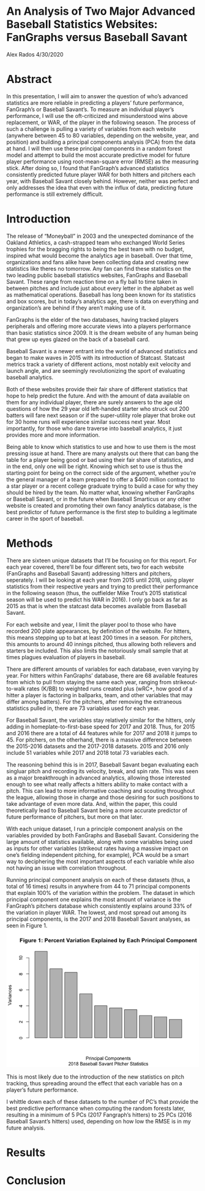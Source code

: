 An Analysis of Two Major Advanced Baseball Statistics Websites:
FanGraphs versus Baseball Savant
================
Alex Rados
4/30/2020

# Abstract

In this presentation, I will aim to answer the question of who’s
advanced statistics are more reliable in predicting a players’ future
performance, FanGraph’s or Baseball Savant’s. To measure an individual
player’s performance, I will use the oft-criticized and misunderstood
wins above replacement, or WAR, of the player in the following season.
The process of such a challenge is pulling a variety of variables from
each website (anywhere between 45 to 80 variables, depending on the
website, year, and position) and building a principal components
analysis (PCA) from the data at hand. I will then use these principal
components in a random forest model and attempt to build the most
accurate predictive model for future player performance using
root-mean-square error (RMSE) as the measuring stick. After doing so, I
found that FanGraph’s advanced statistics consistently predicted future
player WAR for both hitters and pitchers each year, with Baseball Savant
closely behind. However, neither was perfect and only addresses the idea
that even with the influx of data, predicting future performance is
still extremely difficult.

# Introduction

The release of “Moneyball” in 2003 and the unexpected dominance of the
Oakland Athletics, a cash-strapped team who exchanged World Series
trophies for the bragging rights to being the best team with no budget,
inspired what would become the analytics age in baseball. Over that
time, organizations and fans alike have been collecting data and
creating new statistics like theres no tomorrow. Any fan can find these
statistics on the two leading public baseball statistics websites,
FanGraphs and Baseball Savant. These range from reaction time on a fly
ball to time taken in between pitches and include just about every
letter in the alphabet as well as mathematical operations. Baseball has
long been known for its statistics and box scores, but in today’s
analytics age, there is data on everything and organization’s are behind
if they aren’t making use of it.

FanGraphs is the elder of the two databases, having tracked players
peripherals and offering more accurate views into a players performance
than basic statistics since 2009. It is the dream website of any human
being that grew up eyes glazed on the back of a baseball card.

Baseball Savant is a newer entrant into the world of advanced statistics
and began to make waves in 2015 with its introduction of Statcast.
Statcast metrics track a variety of different actions, most notably exit
velocity and launch angle, and are seemingly revolutionizing the sport
of evaluating baseball analytics.

Both of these websites provide their fair share of different statistics
that hope to help predict the future. And with the amount of data
available on them for any individual player, there are surely answers to
the age old questions of how the 29 year old left-handed starter who
struck out 200 batters will fare next season or if the super-utility
role player that broke out for 30 home runs will experience similar
success next year. Most importantly, for those who dare traverse into
baseball analytics, it just provides more and more information.

Being able to know which statistics to use and how to use them is the
most pressing issue at hand. There are many analysts out there that can
bang the table for a player being good or bad using their fair share of
statistics, and in the end, only one will be right. Knowing which set to
use is thus the starting point for being on the correct side of the
argument, whether you’re the general manager of a team prepared to offer
a $400 million contract to a star player or a recent college graduate
trying to build a case for why they should be hired by the team. No
matter what, knowing whether FanGraphs or Baseball Savant, or in the
future when Baseball Smarticus or any other website is created and
promoting their own fancy analytics database, is the best predictor of
future performance is the first step to building a legitimate career in
the sport of baseball.

# Methods

There are sixteen unique datasets that I’ll be focusing on for this
report. For each year covered, there’ll be four different sets, two for
each website (FanGraphs and Baseball Savant) addressing hitters and
pitchers, seperately. I will be looking at each year from 2015 until
2018, using player statistics from their respective years and trying to
predict their performance in the following season (thus, the outfielder
Mike Trout’s 2015 statistical season will be used to predict his WAR in
2016). I only go back as far as 2015 as that is when the statcast data
becomes available from Baseball Savant.

For each website and year, I limit the player pool to those who have
recorded 200 plate appearances, by definition of the website. For
hitters, this means stepping up to bat at least 200 times in a season.
For pitchers, this amounts to around 40 innings pitched, thus allowing
both relievers and starters be included. This also limits the
notoriously small sample that at times plagues evaluation of players in
baseball.

There are different amounts of variables for each database, even varying
by year. For hitters within FanGraphs’ database, there are 68 available
features from which to pull from staying the same each year, ranging
from strikeout-to-walk rates (K/BB) to weighted runs created plus (wRC+,
how good of a hitter a player is factoring in ballparks, team, and other
variables that may differ among batters). For the pitchers, after
removing the extraneous statistics pulled in, there are 73 variables
used for each year.

For Baseball Savant, the variables stay relatively similar for the
hitters, only adding in homeplate-to-first-base speed for 2017 and 2018.
Thus, for 2015 and 2016 there are a total of 44 features while for 2017
and 2018 it jumps to 45. For pitchers, on the otherhand, there is a
massive difference between the 2015-2016 datasets and the 2017-2018
datasets. 2015 and 2016 only include 51 variables while 2017 and 2018
total 73 variables each.

The reasoning behind this is in 2017, Baseball Savant began evaluating
each singluar pitch and recording its velocity, break, and spin rate.
This was seen as a major breakthrough in advanced analytics, allowing
those interested enough to see what really affects a hitters ability to
make contact with a pitch. This can lead to more informative coaching
and scouting throughout the league, allowing those in charge and those
desiring for such positions to take advantage of even more data. And,
within the paper, this could theoretically lead to Baseball Savant being
a more accurate predictor of future performance of pitchers, but more on
that later.

With each unique dataset, I run a principle component analysis on the
variables provided by both FanGraphs and Baseball Savant. Considering
the large amount of statistics available, along with some variables
being used as inputs for other variables (strikeout rates having a
massive impact on one’s fielding independent pitching, for example), PCA
would be a smart way to deciphering the most important aspects of each
variable while also not having an issue with correlation throughout.

Running principal component analysis on each of these datasets (thus, a
total of 16 times) results in anywhere from 44 to 71 principal
components that explain 100% of the variation within the problem. The
dataset in which principal component one explains the most amount of
variance is the FanGraph’s pitchers database which consistently explains
around 33% of the variation in player WAR. The lowest, and most spread
out among its principal components, is the 2017 and 2018 Baseball Savant
analyses, as seen in Figure 1.
![](Final-Project-Attempt-2_files/figure-gfm/unnamed-chunk-4-1.png)<!-- -->

This is most likely due to the introduction of the new statistics on
pitch tracking, thus spreading around the effect that each variable has
on a player’s future performance.

I whittle down each of these datasets to the number of PC’s that provide
the best predictive performance when computing the random forests later,
resulting in a minimum of 5 PCs (2017 Fangraph’s hitters) to 25 PCs
(2016 Baseball Savant’s hitters) used, depending on how low the RMSE is
in my future analysis.

# Results

# Conclusion
